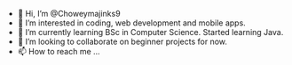 - 👋 Hi, I’m @Choweymajinks9
- 👀 I’m interested in coding, web development and mobile apps.
- 🌱 I’m currently learning BSc in Computer Science. Started learning Java.
- 💞️ I’m looking to collaborate on beginner projects for now.
- 📫 How to reach me ...

<!---
Choweymajinks9/Choweymajinks9 is a ✨ special ✨ repository because its `README.md` (this file) appears on your GitHub profile.
You can click the Preview link to take a look at your changes.
--->
